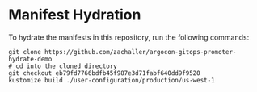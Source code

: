 # Manifest Hydration

To hydrate the manifests in this repository, run the following commands:

```shell
git clone https://github.com/zachaller/argocon-gitops-promoter-hydrate-demo
# cd into the cloned directory
git checkout eb79fd7766bdfb45f987e3d71fabf640dd9f9520
kustomize build ./user-configuration/production/us-west-1
```
